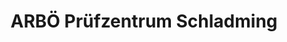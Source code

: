 ---
title: "ARBÖ Prüfzentrum Schladming"
url: /schladming/arboe-pruefzentrum-schladming/
shop: Autowerkstatt
---
